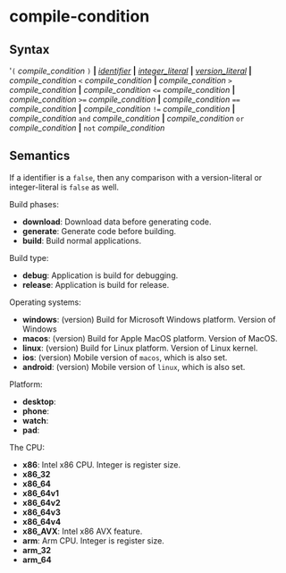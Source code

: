 # compile-condition

## Syntax

'`(` _compile_condition_ `)` __|__
[_identifier_](identifier.md) __|__
[_integer_literal_](integer_literal.md) __|__
[_version_literal_](version_literal.md) __|__
_compile_condition_ `<` _compile_condition_ __|__
_compile_condition_ `>` _compile_condition_ __|__
_compile_condition_ `<=` _compile_condition_ __|__
_compile_condition_ `>=` _compile_condition_ __|__
_compile_condition_ `==` _compile_condition_ __|__
_compile_condition_ `!=` _compile_condition_ __|__
_compile_condition_ `and` _compile_condition_ __|__
_compile_condition_ `or` _compile_condition_ __|__
`not` _compile_condition_

## Semantics

If a identifier is a `false`, then any comparison with a version-literal or integer-literal is `false` as well.

Build phases:
 - **download**: Download data before generating code.
 - **generate**: Generate code before building.
 - **build**: Build normal applications.

Build type:
 - **debug**: Application is build for debugging.
 - **release**: Application is build for release.

Operating systems:
 - **windows**: (version) Build for Microsoft Windows platform. Version of Windows
 - **macos**: (version) Build for Apple MacOS platform. Version of MacOS.
 - **linux**: (version) Build for Linux platform. Version of Linux kernel.
 - **ios**: (version) Mobile version of `macos`, which is also set.
 - **android**: (version) Mobile version of `linux`, which is also set.

Platform:
 - **desktop**: 
 - **phone**: 
 - **watch**: 
 - **pad**: 

The CPU:
 - **x86**: Intel x86 CPU. Integer is register size.
 - **x86_32**
 - **x86_64**
 - **x86_64v1**
 - **x86_64v2**
 - **x86_64v3**
 - **x86_64v4**
 - **x86_AVX**: Intel x86 AVX feature.
 - **arm**: Arm CPU. Integer is register size.
 - **arm_32**
 - **arm_64**
